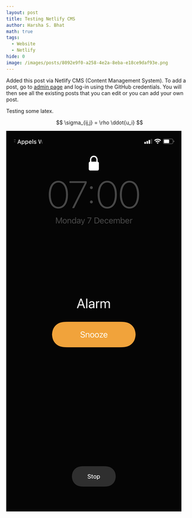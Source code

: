 ```yaml
---
layout: post
title: Testing Netlify CMS
author: Harsha S. Bhat
math: true
tags:
  - Website
  - Netlify
hide: 0
image: /images/posts/8092e9f0-a258-4e2a-8eba-e18ce9daf93e.png
---
```

Added this post via Netlify CMS (Content Management System). To add a post, go to
[admin page](https://persismo.netlify.app/admin) and log-in using the GitHub credentials. You will then see all the existing posts that you can edit or you can add your own post.

Testing some latex.

$$
\sigma_{ij,j} = \rho \ddot{u_i}
$$

![](/images/posts/8092e9f0-a258-4e2a-8eba-e18ce9daf93e.png)
